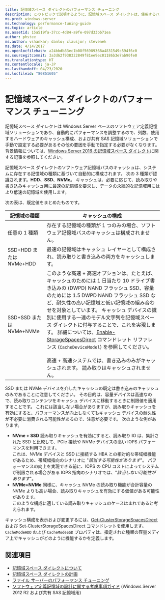 ```yaml
---
title: 記憶域スペース ダイレクトのパフォーマンス チューニング
description: このトピックで説明するように、記憶域スペース ダイレクトは、使用するハードウェアのキャッシュ構成に基づいて自動的にパフォーマンスを調整します。
ms.prod: windows-server
ms.technology: performance-tuning-guide
ms.topic: article
ms.assetid: 15a519fa-37cc-4d84-a9fe-097d33bb71ea
author: phstee
ms.author: vshankar; danlo; clausjor; stevenek
ms.date: 4/14/2017
ms.openlocfilehash: a24bbdb83ec1b08f56989368a4831549c594f6c0
ms.sourcegitcommit: 3a3d62f938322849f81ee9ec01186b3e7ab90fe0
ms.translationtype: HT
ms.contentlocale: ja-JP
ms.lasthandoff: 04/23/2020
ms.locfileid: "80851605"
---
```

# <a name="performance-tuning-for-storage-spaces-direct"></a>記憶域スペース ダイレクトのパフォーマンス チューニング

記憶域スペース ダイレクトは Windows Server ベースのソフトウェア定義記憶域ソリューションであり、自動的にパフォーマンスを調整するので、列数、使用するハードウェアのキャッシュ構成、および共有 SAS 記憶域ソリューションで手動で設定する必要があるその他の要因を手動で指定する必要がなくなります。 背景情報については、[Windows Server 2016 の記憶域スペース ダイレクト](../../../../storage/storage-spaces/storage-spaces-direct-overview.md)に関する記事を参照してください。

記憶域スペース ダイレクトのソフトウェア記憶域バスのキャッシュは、システムに存在する記憶域の種類に基づいて自動的に構成されます。 次の 3 種類が認識されます。**HDD**、**SSD**、**NVMe**。 キャッシュは、必要に応じて、読み取りや書き込みキャッシュ用に最速の記憶域を要求し、データの永続的な記憶域用にはより低速の記憶域を使用します。

次の表は、既定値をまとめたものです。

| 記憶域の種類 | キャッシュの構成 |
| --- | --- |
| 任意の 1 種類 | 存在する記憶域の種類が 1 つのみの場合、ソフトウェア記憶域バスのキャッシュは構成されません。 |
| SSD+HDD または NVMe+HDD | 最速の記憶域はキャッシュ レイヤーとして構成され、読み取りと書き込みの両方をキャッシュします。 |
| SSD+SSD または NVMe+NVMe | このような高速 + 高速オプションは、たとえば、キャッシュのためには 1 日当たり 10 ドライブ書き込みの (DWPD) NAND フラッシュ SSD、容量のためには 1.5 DWPD NAND フラッシュ SSD など、耐久性の高い記憶域と低い記憶域の組み合わせを対象としています。 キャッシュ デバイスの識別に使用する一連のモデル文字列を記憶域スペース ダイレクトに付与することで、これを実現します。 詳細については、[Enable-StorageSpacesDirect](https://technet.microsoft.com/library/mt589697.aspx) コマンドレット リファレンス (`CacheDeviceModel`) を参照してください。 <br><br>高速 + 高速システムでは、書き込みのみがキャッシュされます。 読み取りはキャッシュされません。 |

SSD または NVMe デバイスを介したキャッシュの既定は書き込みのキャッシュのみであることに注意してください。 その目的は、容量デバイスは高速なので、読み取りコンテンツをキャッシュ デバイスに移動するときに制限値を適用することです。 これには該当しない場合がありますが、読み取りキャッシュを有効にすると、パフォーマンスが向上しなくてもキャッシュ デバイスの耐久性が不必要に消費される可能性があるので、注意が必要です。 次のような例があります。

* **NVme + SSD** 読み取りキャッシュを有効にすると、読み取り IO は、集計された SSD と比較して、PCIe 接続や NVMe デバイスの高い IOPS パフォーマンスを利用できます。 <br>これは、NVMe デバイスと SSD に接続する HBA との相対的な帯域幅機能があるため、帯域幅指向のシナリオに "_該当する可能性があります_"。 パフォーマンスの向上を実現できる前に、IOPS の CPU コストによってシステムが制限される場合がある IOPS 指向のシナリオでは、"_該当しない可能性があります_"。
* **NVMe+NVMe** 同様に、キャッシュ NVMe の読み取り機能が合計容量の NVMe よりも高い場合、読み取りキャッシュを有効にする価値がある可能性があります。 <br>このような構成に適している読み取りキャッシュのケースはまれであると考えられます。

キャッシュ構成を表示および変更するには、[Get-ClusterStorageSpacesDirect](https://technet.microsoft.com/library/mt634616.aspx) および [Set-ClusterStorageSpacesDirect](https://technet.microsoft.com/library/mt763265.aspx) コマンドレットを使用します。 `CacheModeHDD` および `CacheModeSSD` プロパティは、指定された種類の容量メディア上でキャッシュがどのように機能するかを定義します。

## <a name="see-also"></a>関連項目

- [記憶域スペース ダイレクトについて](../../../../storage/storage-spaces/understand-storage-spaces-direct.md)
- [記憶域スペース ダイレクトの計画](../../../../storage/storage-spaces/plan-storage-spaces-direct.md)
- [ファイル サーバーのパフォーマンス チューニング](../../role/file-server/index.md)
- [ソフトウェア定義記憶域の設計に関する考慮事項ガイド](https://technet.microsoft.com/library/mt243829.aspx) (Windows Server 2012 R2 および共有 SAS 記憶域用)
